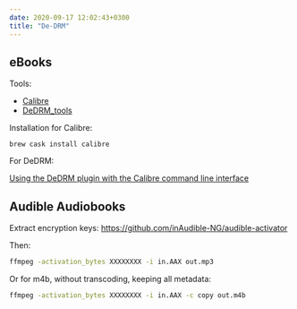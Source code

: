 ```yaml
---
date: 2020-09-17 12:02:43+0300
title: "De-DRM"
---
```


## eBooks

Tools:

- [Calibre](https://calibre-ebook.com/)
- [DeDRM_tools](https://github.com/apprenticeharper/DeDRM_tools/)

Installation for Calibre:

```
brew cask install calibre
```

For DeDRM: 

[Using the DeDRM plugin with the Calibre command line interface](https://github.com/apprenticeharper/DeDRM_tools/blob/master/CALIBRE_CLI_INSTRUCTIONS.md)

## Audible Audiobooks

Extract encryption keys: <https://github.com/inAudible-NG/audible-activator>

Then:

``` sh
ffmpeg -activation_bytes XXXXXXXX -i in.AAX out.mp3
```

Or for m4b, without transcoding, keeping all metadata:

``` sh
ffmpeg -activation_bytes XXXXXXXX -i in.AAX -c copy out.m4b
```
